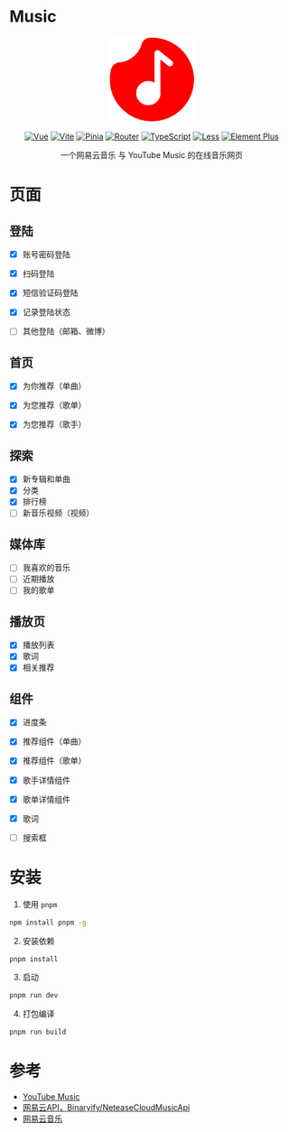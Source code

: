 # Music

<p align="center"><img src="src/assets/images/music_default.svg" style="width:30%;" alt="Music Logo"/></p>

<p align="center">
  <a href="https://cn.vuejs.org/"><img src="https://img.shields.io/badge/Vue-3.x-%2342b883" alt="Vue"></a>
  <a href="https://vitejs.cn/"><img src="https://img.shields.io/badge/Vite-2.x-%23646cff" alt="Vite"></a>
  <a href="https://pinia.vuejs.org/"><img src="https://img.shields.io/badge/Pinia-2.x-%23ffd859" alt="Pinia"></a>
  <a href="https://router.vuejs.org/"><img src="https://img.shields.io/badge/Router-4.x-%2341b883" alt="Router"></a>
  <a href="https://www.tslang.cn/"><img src="https://img.shields.io/badge/TypeScript-4.x-%233fa8f4" alt="TypeScript"></a>
  <a href="https://lesscss.org/"><img src="https://img.shields.io/badge/Less-4.x-%231d365d" alt="Less"></a>
  <a href="https://element-plus.org/zh-CN/"><img src="https://img.shields.io/badge/Element%20Plus-2.x-%23409eff" alt="Element Plus"></a>
</p>

<p align="center">
一个网易云音乐 与 YouTube Music 的在线音乐网页
</p>

# 页面
## 登陆
- [x] 账号密码登陆
- [x] 扫码登陆
- [x] 短信验证码登陆
- [x] 记录登陆状态
- [ ] 其他登陆（邮箱、微博）


## 首页
- [x] 为你推荐（单曲）
- [x] 为您推荐（歌单）
- [x] 为您推荐（歌手）


## 探索
 - [x] 新专辑和单曲
 - [x] 分类
 - [x] 排行榜
 - [ ] 新音乐视频（视频）

## 媒体库
 - [ ] 我喜欢的音乐
 - [ ] 近期播放
 - [ ] 我的歌单

## 播放页
- [x] 播放列表
- [x] 歌词
- [x] 相关推荐

## 组件
- [x] 进度条
- [x] 推荐组件（单曲）
- [x] 推荐组件（歌单）
- [x] 歌手详情组件
- [x] 歌单详情组件
- [x] 歌词
- [ ] 搜索框


# 安装
1. 使用 `pnpm`

```bash
npm install pnpm -g
```

2. 安装依赖

```bash
pnpm install
```

3. 启动

```bash
pnpm run dev
```
4. 打包编译

```bash
pnpm run build
```

# 参考
- [YouTube Music](https://music.youtube.com/)
- [网易云API，Binaryify/NeteaseCloudMusicApi](https://github.com/Binaryify/NeteaseCloudMusicApi)
- [网易云音乐](https://music.163.com/)